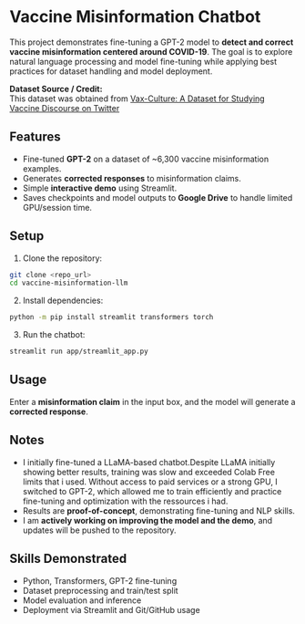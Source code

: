 # Vaccine Misinformation Chatbot

This project demonstrates fine-tuning a GPT-2 model to **detect and correct vaccine misinformation centered around COVID-19**. The goal is to explore natural language processing and model fine-tuning while applying best practices for dataset handling and model deployment.

**Dataset Source / Credit:**  
This dataset was obtained from [Vax-Culture: A Dataset for Studying Vaccine Discourse on Twitter](https://github.com/mrzarei5/Vax-Culture) 


## Features

* Fine-tuned **GPT-2** on a dataset of \~6,300 vaccine misinformation examples.
* Generates **corrected responses** to misinformation claims.
* Simple **interactive demo** using Streamlit.
* Saves checkpoints and model outputs to **Google Drive** to handle limited GPU/session time.


## Setup

1. Clone the repository:

```bash
git clone <repo_url>
cd vaccine-misinformation-llm
```

2. Install dependencies:

```bash
python -m pip install streamlit transformers torch
```

3. Run the chatbot:

```bash
streamlit run app/streamlit_app.py
```

## Usage

Enter a **misinformation claim** in the input box, and the model will generate a **corrected response**.


## Notes

* I initially fine-tuned a LLaMA-based chatbot.Despite LLaMA initially showing better results, training was slow and exceeded Colab Free limits that i used. Without access to paid services or a strong GPU, I switched to GPT-2, which allowed me to train efficiently and practice fine-tuning and optimization with the ressources i had. 
* Results are **proof-of-concept**, demonstrating fine-tuning and NLP skills.
* I am **actively working on improving the model and the demo**, and updates will be pushed to the repository.


## Skills Demonstrated

* Python, Transformers, GPT-2 fine-tuning
* Dataset preprocessing and train/test split
* Model evaluation and inference
* Deployment via Streamlit and Git/GitHub usage




